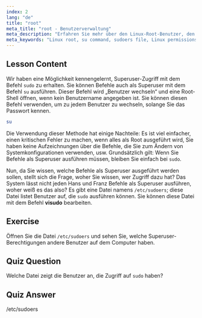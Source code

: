 ```yaml
---
index: 2
lang: "de"
title: "root"
meta_title: "root - Benutzerverwaltung"
meta_description: "Erfahren Sie mehr über den Linux-Root-Benutzer, den su-Befehl und die Datei /etc/sudoers. Verstehen Sie Superuser-Zugriff und Berechtigungen in Linux mit diesem Anfängerleitfaden."
meta_keywords: "Linux root, su command, sudoers file, Linux permissions, superuser, Linux tutorial, Anfängerleitfaden"
---
```


## Lesson Content

Wir haben eine Möglichkeit kennengelernt, Superuser-Zugriff mit dem Befehl `sudo` zu erhalten. Sie können Befehle auch als Superuser mit dem Befehl `su` ausführen. Dieser Befehl wird „Benutzer wechseln“ und eine Root-Shell öffnen, wenn kein Benutzername angegeben ist. Sie können diesen Befehl verwenden, um zu jedem Benutzer zu wechseln, solange Sie das Passwort kennen.

```bash
su
```

Die Verwendung dieser Methode hat einige Nachteile: Es ist viel einfacher, einen kritischen Fehler zu machen, wenn alles als Root ausgeführt wird, Sie haben keine Aufzeichnungen über die Befehle, die Sie zum Ändern von Systemkonfigurationen verwenden, usw. Grundsätzlich gilt: Wenn Sie Befehle als Superuser ausführen müssen, bleiben Sie einfach bei `sudo`.

Nun, da Sie wissen, welche Befehle als Superuser ausgeführt werden sollen, stellt sich die Frage, woher Sie wissen, wer Zugriff dazu hat? Das System lässt nicht jeden Hans und Franz Befehle als Superuser ausführen, woher weiß es das also? Es gibt eine Datei namens `/etc/sudoers`; diese Datei listet Benutzer auf, die `sudo` ausführen können. Sie können diese Datei mit dem Befehl **visudo** bearbeiten.

## Exercise

Öffnen Sie die Datei `/etc/sudoers` und sehen Sie, welche Superuser-Berechtigungen andere Benutzer auf dem Computer haben.

## Quiz Question

Welche Datei zeigt die Benutzer an, die Zugriff auf `sudo` haben?

## Quiz Answer

/etc/sudoers
